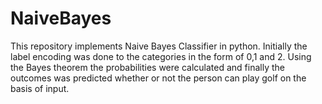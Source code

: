 # NaiveBayes
This repository implements Naive Bayes Classifier in python.
Initially the label encoding was done to the categories in the form of 0,1 and 2.
Using the Bayes theorem the probabilities were calculated and finally the outcomes was predicted whether or not the person can play golf on the basis of input.


